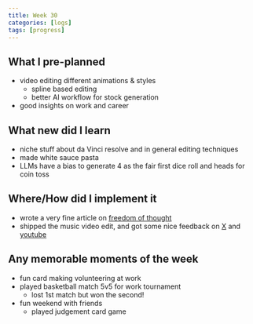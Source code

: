 ```yaml
---
title: Week 30
categories: [logs]
tags: [progress]
---
```


## What I pre-planned

- video editing different animations & styles
    - spline based editing
    - better AI workflow for stock generation
- good insights on work and career

## What new did I learn

- niche stuff about da Vinci resolve and in general editing techniques
- made white sauce pasta
- LLMs have a bias to generate 4 as the fair first dice roll and heads for coin toss

## Where/How did I implement it

- wrote a very fine article on [freedom of thought](/_posts/life/2025-02-13-Freedom-of-thought.md)
- shipped the music video edit, and got some nice feedback on [X](https://x.com/_diginova/status/1891022779740237855) and [youtube](https://www.youtube.com/watch?v=kfhl8GWnsK4)

## Any memorable moments of the week

- fun card making volunteering at work
- played basketball match 5v5 for work tournament
    - lost 1st match but won the second!
- fun weekend with friends
    - played judgement card game